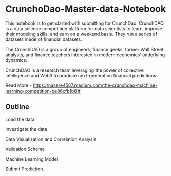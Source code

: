 # CrunchoDao-Master-data-Notebook
This notebook is to get started with submitting for CrunchDao.
CrunchDAO is a data science competition platform for data scientists to learn, improve their modeling skills, and earn on a weekend basis. They run a series of datasets made of financial datasets.

The CrunchDAO is a group of engineers, finance geeks, former Wall Street analysts, and finance teachers interested in modern economics’ underlying dynamics.

CrunchDAO is a research team leveraging the power of collective intelligence and Web3 to produce next-generation financial predictions.

Read More - https://nasere4567.medium.com/the-crunchdao-machine-learning-competition-be86cfb1b81f

## Outline

Load the data

Investigate the data

Data Visualization and Correlation Analysis

Validation Scheme

Machine Learning Model

Submit Prediction.
